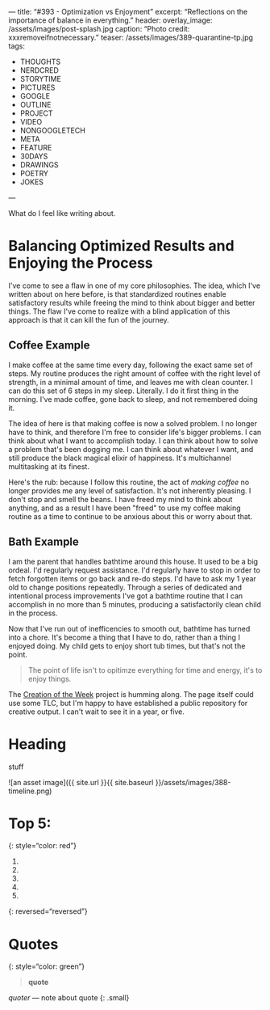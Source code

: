 —
title:  “#393 - Optimization vs Enjoyment”
excerpt: “Reflections on the importance of balance in everything.”
header:
  overlay_image: /assets/images/post-splash.jpg
  caption: “Photo credit: xxxremoveifnotnecessary.”
  teaser: /assets/images/389-quarantine-tp.jpg
tags:
  - THOUGHTS
  - NERDCRED
  - STORYTIME
  - PICTURES
  - GOOGLE
  - OUTLINE
  - PROJECT
  - VIDEO
  - NONGOOGLETECH
  - META
  - FEATURE
  - 30DAYS
  - DRAWINGS
  - POETRY
  - JOKES

—

What do I feel like writing about.

# Balancing Optimized Results and Enjoying the Process
I've come to see a flaw in one of my core philosophies. The idea, which I've written about on here before, is that standardized routines enable satisfactory results while freeing the mind to think about bigger and better things. The flaw I've come to realize with a blind application of this approach is that it can kill the fun of the journey.

## Coffee Example 
I make coffee at the same time every day, following the exact same set of steps. My routine produces the right amount of coffee with the right level of strength, in a minimal amount of time, and leaves me with clean counter. I can do this set of 6 steps in my sleep. Literally. I do it first thing in the morning. I've made coffee, gone back to sleep, and not remembered doing it.

The idea of here is that making coffee is now a solved problem. I no longer have to think, and therefore I'm free to consider life's bigger problems. I can think about what I want to accomplish today. I can think about how to solve a problem that's been dogging me. I can think about whatever I want, and still produce the black magical elixir of happiness. It's multichannel multitasking at its finest.

Here's the rub: because I follow this routine, the act of *making coffee* no longer provides me any level of satisfaction. It's not inherently pleasing. I don't stop and smell the beans. I have freed my mind to think about anything, and as a result I have been "freed" to use my coffee making routine as a time to continue to be anxious about this or worry about that. 

## Bath Example
I am the parent that handles bathtime around this house. It used to be a big ordeal. I'd regularly request assistance. I'd regularly have to stop in order to fetch forgotten items or go back and re-do steps. I'd have to ask my 1 year old to change positions repeatedly. Through a series of dedicated and intentional process improvements I've got a bathtime routine that I can accomplish in no more than 5 minutes, producing a satisfactorily clean child in the process.

Now that I've run out of inefficencies to smooth out, bathtime has turned into a chore. It's become a thing that I have to do, rather than a thing I enjoyed doing. My child gets to enjoy short tub times, but that's not the point.

> The point of life isn't to opitimze everything for time and energy, it's to enjoy things.



The [Creation of the Week]({{site.url}}{{site.baseurl}}/creations/) project is humming along. The page itself could use some TLC, but I'm happy to have established a public repository for creative output. I can't wait to see it in a year, or five.

# Heading

stuff

![an asset image]({{ site.url }}{{ site.baseurl }}/assets/images/388-timeline.png)

# Top 5: 
{: style=“color: red”}

1. 
2. 
3. 
4. 
5. 
{: reversed=“reversed”}

# Quotes
{: style=“color: green”}
> **quote**  

<cite>quoter</cite> — note about quote
{: .small}